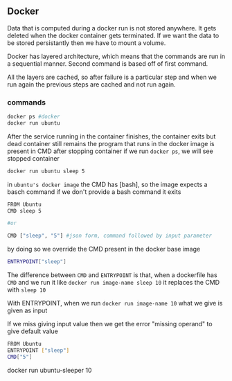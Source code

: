 ## Docker

Data that is computed during a docker run is not stored anywhere. It gets deleted when the docker container gets terminated.
If we want the data to be stored persistantly then we have to mount a volume.

Docker has layered architecture, which means that the commands are run in a sequential manner.
Second command is based off of first command.

All the layers are cached, so after failure is a particular step and when we run again the previous steps are cached and not run again.

### commands

```sh
docker ps #docker	
docker run ubuntu
```

After the service running in the container finishes, the container exits but dead container still remains
the program that runs in the docker image is present in CMD
after stopping container if we run `docker ps`, we will see stopped container

```sh
docker run ubuntu sleep 5
```

in `ubuntu's docker image` the CMD has [bash], so the image expects a basch command
if we don't provide a bash command it exits


```sh
FROM Ubuntu
CMD sleep 5 

#or

CMD ["sleep", "5"] #json form, command followed by input parameter
```

by doing so we override the CMD present in the docker base image

```sh
ENTRYPOINT["sleep"]
```

The difference between `CMD` and `ENTRYPOINT` is that, when a dockerfile has `CMD`
and we run it like `docker run image-name sleep 10` it replaces the CMD with `sleep 10`

With ENTRYPOINT, when we run `docker run image-name 10` what we give is given as input

If we miss giving input value then we get the error "missing operand"
to give default value

```sh
FROM Ubuntu
ENTRYPOINT ["sleep"]
CMD["5"]
```

docker run ubuntu-sleeper 10 
 	